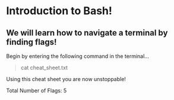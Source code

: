 # Introduction to Bash!

## We will learn how to navigate a terminal by finding flags!
Begin by entering the following command in the terminal...
> cat cheat_sheet.txt

Using this cheat sheet you are now unstoppable!

Total Number of Flags: 5


